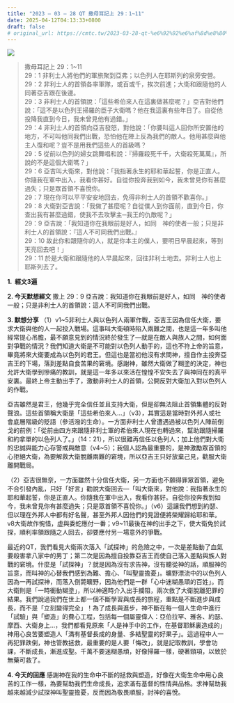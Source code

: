 ```yaml
---
title: "2023 – 03 – 28 QT 撒母耳記上 29：1~11"
date: 2025-04-12T04:13:33+0800
draft: false
# original_url: https://cmtc.tw/2023-03-28-qt-%e6%92%92%e6%af%8d%e8%80%b3%e8%a8%98%e4%b8%8a-29%ef%bc%9a111
---
```


![](/images/qt.jpg)
> 撒母耳記上 29：1\~11  
> 29：1 非利士人將他們的軍旅聚到亞弗；以色列人在耶斯列的泉旁安營。  
> 29：2 非利士人的首領各率軍隊，或百或千，挨次前進；大衛和跟隨他的人同著亞吉跟在後邊。  
> 29：3 非利士人的首領說：「這些希伯來人在這裏做甚麼呢？」亞吉對他們說：「這不是以色列王掃羅的臣子大衛嗎？他在我這裏有些年日了。自從他投降我直到今日，我未曾見他有過錯。」  
> 29：4 非利士人的首領向亞吉發怒，對他說：「你要叫這人回你所安置他的地方，不可叫他同我們出戰，恐怕他在陣上反為我們的敵人。他用甚麼與他主人復和呢？豈不是用我們這些人的首級嗎？  
> 29：5 從前以色列的婦女跳舞唱和說：『掃羅殺死千千，大衛殺死萬萬』，所說的不是這個大衛嗎？」  
> 29：6 亞吉叫大衛來，對他說：「我指著永生的耶和華起誓，你是正直人。你隨我在軍中出入，我看你甚好。自從你投奔我到如今，我未曾見你有甚麼過失；只是眾首領不喜悅你。  
> 29：7 現在你可以平平安安地回去，免得非利士人的首領不歡喜你。」  
> 29：8 大衛對亞吉說：「我做了甚麼呢？自從僕人到你面前，直到今日，你查出我有甚麼過錯，使我不去攻擊主─我王的仇敵呢？」  
> 29：9 亞吉說：「我知道你在我眼前是好人，如同　神的使者一般；只是非利士人的首領說：『這人不可同我們出戰。』  
> 29：10 故此你和跟隨你的人，就是你本主的僕人，要明日早晨起來，等到天亮回去吧！」  
> 29：11 於是大衛和跟隨他的人早晨起來，回往非利士地去。非利士人也上耶斯列去了。

**1.  經文3遍**

**2. 今天默想經文**
撒上 29：9 亞吉說：我知道你在我眼前是好人，如同　神的使者一般；只是非利士人的首領說：這人不可同我們出戰。

**3. 默想分享**
（1）v1\~5非利士人與以色列人兩軍作戰，亞吉王因為信任大衛，要求大衛與他的人一起投入戰場。這事叫大衛頓時陷入兩難之間，也是這一年多叫他經常提心吊膽，最不願意見到的情況終於發生了—就是在敵人與族人之間，如何面對爭戰的情況？我們知道大衛是不可能對以色列人動手的，這也不符上帝的旨意，畢竟將來大衛要成為以色列的君王。但這也是當初他沒有求問神，擅自作主投奔亞吉王的下場，落到差點自食苦果的窘境。感謝神，雖然大衛做了糊塗的決定，神也允許大衛學到慘痛的教訓，就是這一年多以來活在惶惶不安失去了與神同在的真平安裏。最終上帝主動出手了，激動非利士人的首領，公開反對大衛加入對以色列人的作戰。

亞吉雖然是君王，他幾乎完全信任並且支持大衛，但是卻無法阻止首領集體的反對聲浪。這些首領稱大衛是「這些希伯來人…」（v3），其實這是當時對外邦人或社會底層階級的貶語（參活潑的生命）。一方面非利士人曾遭遇過被以色列人陣前倒戈的前例：「從前由四方來跟隨非利士軍的希伯來人現在也轉過來，幫助跟隨掃羅和約拿單的以色列人了。」（14：21），所以很難再信任以色列人；加上他們對大衛的忠誠與能力心存警戒與敵意（v4\~5）；我個人認為最重要的，是神激勵眾首領的心拒絕大衛，為要解救大衛脫離兩難的窘境，所以亞吉王只好放棄己見，勸服大衛離開戰局。

（2）亞吉很無奈，一方面雖然十分信任大衛，另一方面也不願得罪眾首領，避免不合引發內亂，只好「好言」勸說大衛回去—「叫大衛來，對他說：我指著永生的耶和華起誓，你是正直人。你隨我在軍中出入，我看你甚好。自從你投奔我到如今，我未曾見你有甚麼過失；只是眾首領不喜悅你。」（v6）這讓我們想到約瑟、但以理在外邦人中都有好名聲，甚至外邦人因他們的見證便將榮耀歸給耶和華。v8大衛故作惋惜，虛與委蛇應付一番；v9\~11最後在神的出手之下，使大衛免於試探，順利率領跟隨之人回去，卻要應付另一場意外的爭戰。

最近的QT，我們看見大衛兩次落入「試探神」的危險之中，一次是差點動了血氣要殺害拿八家中的男丁；第二次是因為擅自投靠亞吉王而使自己落入差點與族人對戰的窘境。什麼是「試探神」？就是因為沒有求告神，沒有聽從神的話，順服神的旨意，而叫神的心替我們感到為難、擔心、「叫聖靈擔憂」。曠野漂流中的以色列人因為一再試探神，而落入倒斃曠野，因為他們是一群「心中迷糊愚頑的百姓」。而大衛則是「一時衝動糊塗」，所以神適時介入出手攔阻，兩次救了大衛脫離犯罪的結果。我們說過我們在世上都一個不斷學習與成長的旅程，重點是不斷進步與成長，而不是「立刻變得完全」！為了成長與進步，神不斷在每一個人生命中進行「試驗」與「塑造」的費心工程，包括每一個屬靈偉人：亞伯拉罕、雅各、約瑟、摩西、大衛身上…，我們都看見原來「人是神手中的工作，在基督耶穌裏造成的」神用心良苦要塑造人「滿有基督長成的身量、多結聖靈的好果子」。這過程中人一再犯罪跌倒，神也管教拯救，最重要的是人要「悔改」，就是記取教訓，學會功課，不斷成長，漸進成聖。千萬不要迷糊愚頑，好像掃羅一樣，硬著頸項，以致於無藥可救了。

**4. 今天的回應**
感謝神在我的生命中不斷的拯救與塑造，好像在大衛生命中用心良苦的工作一樣，為要幫助我們生命成長，追求滿有基督的性情與品格。求神幫助我越來越減少試探神叫聖靈擔憂，反而因為敬畏順服，討神的喜悅。
